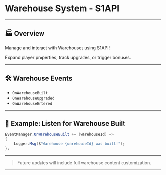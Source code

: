 # Warehouse System - S1API

---

## 🏭 Overview

Manage and interact with Warehouses using S1API!

Expand player properties, track upgrades, or trigger bonuses.

---

## 🛠️ Warehouse Events

- `OnWarehouseBuilt`
- `OnWarehouseUpgraded`
- `OnWarehouseEntered`

---

## 🔨 Example: Listen for Warehouse Built

```csharp
EventManager.OnWarehouseBuilt += (warehouseId) =>
{
    Logger.Msg($"Warehouse {warehouseId} was built!");
};
```

---

> Future updates will include full warehouse content customization.

---
